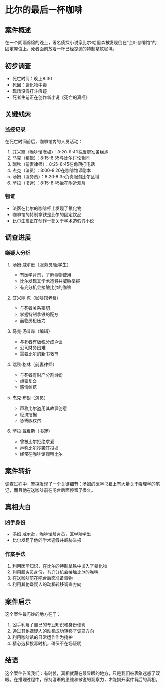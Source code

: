 # 比尔的最后一杯咖啡

## 案件概述
在一个阴雨绵绵的晚上，著名侦探小说家比尔·哈里森被发现倒在"金叶咖啡馆"的固定座位上。死者面前放着一杯已经凉透的特制拿铁咖啡。

## 初步调查
- 死亡时间：晚上8:30
- 死因：氰化物中毒
- 现场没有打斗痕迹
- 死者生前正在创作新小说《死亡的真相》

## 关键线索
### 监控记录
在死亡时间前后，咖啡馆内的人员活动：
1. 艾米丽（咖啡馆老板）：8:20-8:40在后厨准备糕点
2. 马克（编辑）：8:15-8:35与比尔讨论合同
3. 瑞秋（前妻律师）：8:25-8:45在角落打电话
4. 杰克（演员）：8:00-8:20在咖啡馆读剧本
5. 汤姆（服务员）：8:20-8:35负责服务比尔区域
6. 萨拉（书迷）：8:15-8:45坐在附近观察

### 物证
- 法医在比尔的咖啡杯上发现了氰化物
- 咖啡馆的特制拿铁是比尔的固定饮品
- 比尔生前正在创作一部关于学术造假的小说

## 调查进展
### 嫌疑人分析
1. 汤姆·威尔逊（服务员/医学生）
   - 有医学背景，了解毒物使用
   - 比尔发现其学术造假并威胁举报
   - 有充分机会接触比尔的咖啡

2. 艾米丽·陈（咖啡馆老板）
   - 与死者关系密切
   - 掌握特制拿铁的配方
   - 面临房租压力

3. 马克·汤普森（编辑）
   - 与死者有版税分成争议
   - 公司财务困难
   - 需要比尔的新书救市

4. 瑞秋·格林（前妻律师）
   - 与死者有财产分割纠纷
   - 想要复合
   - 感情纠葛

5. 杰克·布朗（演员）
   - 声称比尔盗用其故事创意
   - 经济拮据
   - 急需版权费

6. 萨拉·戴维斯（书迷）
   - 曾被比尔拒绝求爱
   - 声称比尔抄袭其投稿
   - 经常在咖啡馆观察比尔

## 案件转折
调查过程中，警探发现了一个关键细节：汤姆的医学书籍上有大量关于毒理学的笔记，而且他在送咖啡前在吧台后面停留了很久。

## 真相大白
### 凶手身份
- 汤姆·威尔逊，咖啡馆服务员，医学院学生
- 比尔发现了他的学术造假并威胁举报

### 作案手法
1. 利用医学知识，在比尔的特制拿铁中加入了氰化物
2. 利用服务员身份，有充分机会接触比尔的咖啡
3. 在送咖啡前在吧台后面准备毒物
4. 利用其他嫌疑人的动机转移调查方向

## 案件启示
这个案件最巧妙的地方在于：
1. 凶手利用了自己的专业知识和身份便利
2. 通过其他嫌疑人的动机成功转移了调查方向
3. 利用咖啡馆的日常运作作为掩护
4. 精心选择投毒时机，确保不在场证明

## 结语
这个案件告诉我们：有时候，真相就藏在最显眼的地方，只是我们被表象迷惑了双眼。在推理过程中，保持清晰的思维和敏锐的观察力，才能揭开案件背后的真相。 